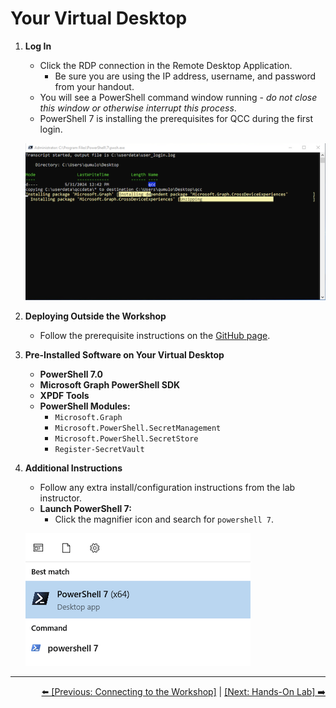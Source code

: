 # Your Virtual Desktop

1. **Log In**
   - Click the RDP connection in the Remote Desktop Application.
      - Be sure you are using the IP address, username, and password from your handout.
   - You will see a PowerShell command window running - *do not close this window or otherwise interrupt this process*.
   - PowerShell 7 is installing the prerequisites for QCC during the first login.

   ![Installation](https://github.com/Qumulo/QumuloCustomConnector/blob/main/workshop/images/qcc-login-script-installing-microsoft-graph.png)

2. **Deploying Outside the Workshop**
   - Follow the prerequisite instructions on the [GitHub page](https://github.com/Qumulo/QumuloCustomConnector).

3. **Pre-Installed Software on Your Virtual Desktop**
   - **PowerShell 7.0**
   - **Microsoft Graph PowerShell SDK**
   - **XPDF Tools**
   - **PowerShell Modules:**
     - `Microsoft.Graph`
     - `Microsoft.PowerShell.SecretManagement`
     - `Microsoft.PowerShell.SecretStore`
     - `Register-SecretVault`

4. **Additional Instructions**
   - Follow any extra install/configuration instructions from the lab instructor.
   - **Launch PowerShell 7:**
     - Click the magnifier icon and search for `powershell 7`.

   ![PowerShell 7](https://github.com/Qumulo/QumuloCustomConnector/blob/main/workshop/images/powershell7-launch.png)

---
<div align="right">
  <a href="qcc-workshop-connecting.md">⬅️ [Previous: Connecting to the Workshop]</a> | <a href="qcc-workshop-holstart.md">[Next: Hands-On Lab] ➡️ </a>
</div>